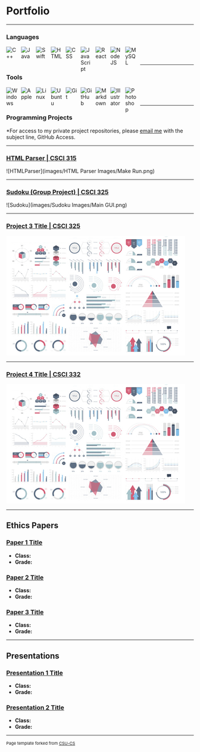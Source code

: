 Portfolio
=========

---
<h3>Languages</h3>

<img align="left" alt="C++" width="30px" style="padding-right:10px;" src="https://cdn.jsdelivr.net/gh/devicons/devicon/icons/cplusplus/cplusplus-line.svg" />
<img align="left" alt="Java" width="30px" style="padding-right:10px;" src="https://cdn.jsdelivr.net/gh/devicons/devicon/icons/java/java-original.svg"/>
<img align="left" alt="Swift" width="30px" style="padding-right:10px;" 
src="https://cdn.jsdelivr.net/gh/devicons/devicon/icons/swift/swift-original.svg" />
<img align="left" alt="HTML" width="30px" style="padding-right:10px;" src="https://cdn.jsdelivr.net/gh/devicons/devicon/icons/html5/html5-plain.svg" />
<img align="left" alt="CSS" width="30px" style="padding-right:10px;" src="https://cdn.jsdelivr.net/gh/devicons/devicon/icons/css3/css3-plain.svg" />
<img align="left" alt="JavaScript" width="30px" style="padding-right:10px;" src="https://cdn.jsdelivr.net/gh/devicons/devicon/icons/javascript/javascript-plain.svg" />
<img align="left" alt="React" width="30px" style="padding-right:10px;" src="https://cdn.jsdelivr.net/gh/devicons/devicon/icons/react/react-original.svg" />
<img align="left" alt="NodeJS" width="30px" style="padding-right:10px;" src="https://cdn.jsdelivr.net/gh/devicons/devicon/icons/nodejs/nodejs-original.svg" />
<img align="left" alt="MySQL" width="30px" style="padding-right:10px;" src="https://cdn.jsdelivr.net/gh/devicons/devicon/icons/mysql/mysql-original-wordmark.svg" />
<br/><br/>

---
<h3>Tools</h3>

          
<img align="left" alt="Windows" width="30px" style="padding-right:10px;" src="https://cdn.jsdelivr.net/gh/devicons/devicon/icons/windows8/windows8-original.svg" />
<img align="left" alt="Apple" width="30px" style="padding-right:10px;" src="https://cdn.jsdelivr.net/gh/devicons/devicon/icons/apple/apple-original.svg" />
<img align="left" alt="Linux" width="30px" style="padding-right:10px;" src="https://cdn.jsdelivr.net/gh/devicons/devicon/icons/linux/linux-original.svg" />
<img align="left" alt="Ubuntu" width="30px" style="padding-right:10px;" src="https://cdn.jsdelivr.net/gh/devicons/devicon/icons/ubuntu/ubuntu-plain.svg" />
<img align="left" alt="Git" width="30px" style="padding-right:10px;" src="https://cdn.jsdelivr.net/gh/devicons/devicon/icons/git/git-original.svg" />
<img align="left" alt="GitHub" width="30px" style="padding-right:10px;" src="https://cdn.jsdelivr.net/gh/devicons/devicon/icons/github/github-original.svg" />
<img align="left" alt="Markdown" width="30px" style="padding-right:10px;" src="https://cdn.jsdelivr.net/gh/devicons/devicon/icons/markdown/markdown-original.svg" />
<img align="left" alt="Illustrator" width="30px" style="padding-right:10px;" src="https://cdn.jsdelivr.net/gh/devicons/devicon/icons/illustrator/illustrator-plain.svg" />
<img align="left" alt="Photoshop" width="30px" style="padding-right:10px;" src="https://cdn.jsdelivr.net/gh/devicons/devicon/icons/photoshop/photoshop-plain.svg" />
<br/><br/>

---
<h3>Programming Projects</h3>


*For access to my private project repositories, please [email me](mailto:rbsquires@csustudent.net?subject=GitHub%20Access) with the subject line, GitHub Access.

---
### [HTML Parser | CSCI 315](project1)

![HTMLParser](images/HTML Parser Images/Make Run.png)

---
### [Sudoku (Group Project) | CSCI 325](project2)

![Sudoku](images/Sudoku Images/Main GUI.png)

---
### [Project 3 Title | CSCI 325](project3)

![Project 3 Thumbnail Name](images/dummy_thumbnail.jpg)

---
### [Project 4 Title | CSCI 332](project4)

![Project 4 Thumbnail Name](images/dummy_thumbnail.jpg)

---

Ethics Papers
-------------

### [Paper 1 Title](/pdf/sample_presentation.pdf)

-   **Class:**  
-   **Grade:**

### [Paper 2 Title](/pdf/sample_presentation.pdf)

-   **Class:** 
-   **Grade:**

### [Paper 3 Title](/pdf/sample_presentation.pdf)

-   **Class:** 
-   **Grade:**

---

Presentations
-------------

### [Presentation 1 Title](/pdf/sample_presentation.pdf)

- **Class:** 
- **Grade:**


### [Presentation 2 Title](/pdf/sample_presentation.pdf)

- **Class:** 
- **Grade:**

---

<p style="font-size:11px">Page template forked from <a href="https://github.com/csu-cs/csci-portfolio">CSU-CS</a></p>
<!-- Remove above link if you don't want to attributive -->
